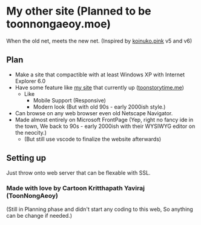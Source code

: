 # My other site (Planned to be toonnongaeoy.moe)
When the old net, meets the new net. (Inspired by [koinuko.pink](https://koinuko.pink/) v5 and v6)

## Plan
- Make a site that compactible with at least Windows XP with Internet Explorer 6.0
- Have some feature like [my site](https://github.com/toonnongaeoy/mysite) that currently up ([toonstorytime.me](https://toonstorytime.me))
  - Like
    - Mobile Support (Responsive)
    - Modern look (But with old 90s - early 2000ish style.)
- Can browse on any web browser even old Netscape Navigator.
- Made almost entirely on Microsoft FrontPage (Yep, right no fancy ide in the town, We back to 90s - early 2000ish with their WYSIWYG editor on the neocity.)
  - (But still use vscode to finalize the website afterwards)

## Setting up
Just throw onto web server that can be flexable with SSL.

### Made with love by Cartoon Kritthapath Yaviraj (ToonNongAeoy)
(Still in Planning phase and didn't start any coding to this web, So anything can be change if needed.)
